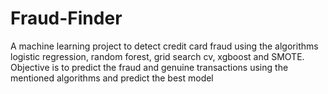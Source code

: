 # Fraud-Finder

A machine learning project to detect credit card fraud using the algorithms logistic regression, random forest, grid search cv, xgboost and SMOTE. Objective is to predict the fraud and genuine transactions using the mentioned algorithms and predict the best model 

